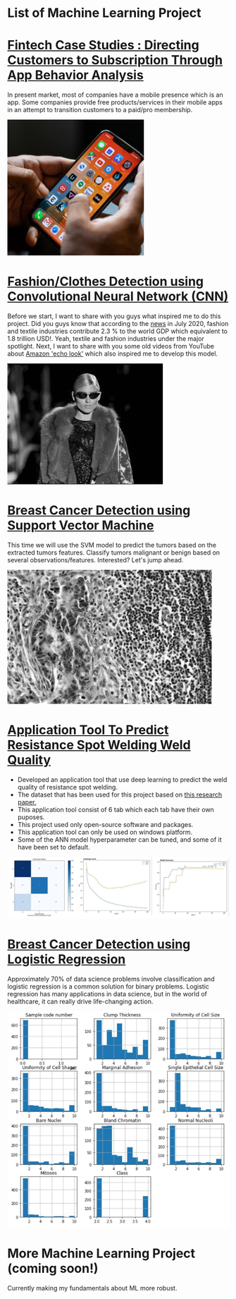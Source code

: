 # List of Machine Learning Project

# [Fintech Case Studies : Directing Customers to Subscription Through App Behavior Analysis](https://github.com/aimanraz/fn-tech-logireg.git)
In present market, most of companies have a mobile presence which is an app. Some companies provide free products/services in their mobile apps in an attempt to transition customers to a paid/pro membership. 

![](https://github.com/aimanraz/fn-tech-logireg/blob/main/img/apps.JPG)

# [Fashion/Clothes Detection using Convolutional Neural Network (CNN)](https://github.com/aimanraz/fsh-dtcn-cnn.git)
Before we start, I want to share with you guys what inspired me to do this project. Did you guys know that according to the [news](https://economictimes.indiatimes.com/small-biz/sme-sector/fast-fashion-industry-wants-cheap-disposable-trendy-clothes-but-it-comes-at-a-price/articleshow/77032023.cms) in July 2020, fashion and textile industries contribute 2.3 % to the world GDP which equivalent to 1.8 trillion USD!. Yeah, textile and fashion industries under the major spotlight. Next, I want to share with you some old videos from YouTube about [Amazon 'echo look'](https://youtu.be/9X_fP4pPWPw) which also inspired me to develop this model.

![](https://github.com/aimanraz/fsh-dtcn-cnn/blob/main/img/Fash_demo-ConvertImage.jpg)

# [Breast Cancer Detection using Support Vector Machine](https://github.com/aimanraz/br-ccr-svm-svc.git)
This time we will use the SVM model to predict the tumors based on the extracted tumors features. Classify tumors malignant or benign based on several observations/features. Interested? Let's jump ahead.

![](https://github.com/aimanraz/br-ccr-svm-svc/blob/main/img/m_b-ConvertImage.jpg)

# [Application Tool To Predict Resistance Spot Welding Weld Quality](https://github.com/aimanraz/rsw-deep-learning.git) 
* Developed an application tool that use deep learning to predict the weld quality of resistance spot welding. 
* The dataset that has been used for this project based on [this research paper.](https://www.sciencedirect.com/science/article/pii/S0261306908001301)
* This application tool consist of 6 tab which each tab have their own puposes.
* This project used only open-source software and packages.
* This application tool can only be used on windows platform.
* Some of the ANN model hyperparameter can be tuned, and some of it have been set to default.

![](https://github.com/aimanraz/rsw-deep-learning/blob/main/metrics.JPG?raw=true)

# [Breast Cancer Detection using Logistic Regression](https://github.com/aimanraz/br-ccr-logireg.git)
Approximately 70% of data science problems involve classification and logistic regression is a common solution for binary problems. Logistic regression has many applications in data science, but in the world of healthcare, it can really drive life-changing action.

![](https://github.com/aimanraz/br-ccr-logireg/raw/main/histogram.JPG?raw=true)

# More Machine Learning Project (coming soon!)
Currently making my fundamentals about ML more robust. 
